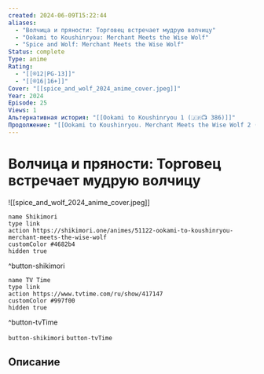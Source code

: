 ```yaml
---
created: 2024-06-09T15:22:44
aliases:
  - "Волчица и пряности: Торговец встречает мудрую волчицу"
  - "Ookami to Koushinryou: Merchant Meets the Wise Wolf"
  - "Spice and Wolf: Merchant Meets the Wise Wolf"
Status: complete
Type: anime
Rating:
  - "[[®️12|PG-13]]"
  - "[[®️16|16+]]"
Cover: "[[spice_and_wolf_2024_anime_cover.jpeg]]"
Year: 2024
Episode: 25
Views: 1
Альтернативная история: "[[Ookami to Koushinryou 1 (🇯🇵📺 386)]]"
Продолжение: "[[Ookami to Koushinryou. Merchant Meets the Wise Wolf 2 (🇯🇵📺 822)]]"
---
```


# Волчица и пряности: Торговец встречает мудрую волчицу

![[spice_and_wolf_2024_anime_cover.jpeg]]

```button
name Shikimori
type link
action https://shikimori.one/animes/51122-ookami-to-koushinryou-merchant-meets-the-wise-wolf
customColor #4682b4
hidden true
```
^button-shikimori

```button
name TV Time
type link
action https://www.tvtime.com/ru/show/417147
customColor #997f00
hidden true
```
^button-tvTime



`button-shikimori` `button-tvTime`

## Описание

